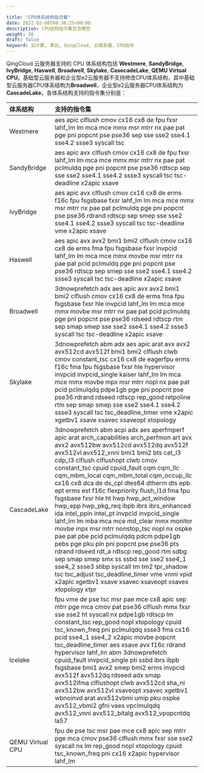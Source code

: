 ```yaml
---

title: "CPU体系结构指令集"
date: 2022-02-08T00:38:25+09:00
description: CPU结构指令集包含哪些
weight: 30
draft: false
keyword: 云计算, 青云, QingCloud, 云服务器，CPU指令
---
```


QingCloud 云服务器支持的 CPU 体系结构包括 **Westmere**, **SandyBridge**, **IvyBridge**, **Haswell**, **Broadwell**, **Skylake**, **CasecadeLake**, **QEMU Virtual CPU**。基础型云服务器和企业型e2云服务器不支持修改CPU体系结构，其中基础型云服务器CPU体系结构为**Broadwell**，企业型e2云服务器CPU体系结构为**CascadeLake**。各体系结构支持的指令集分别是：

| 体系结构 | 支持的指令集 |
|:-------------|:-------------|
| Westmere | aes apic clflush cmov cx16 cx8 de fpu fxsr lahf_lm lm mca mce mmx msr mtrr nx pae pat pge pni popcnt pse pse36 sep sse sse2 sse4.1 sse4.2 ssse3 syscall tsc |
| SandyBridge | aes apic avx clflush cmov cx16 cx8 de fpu fxsr lahf_lm lm mca mce mmx msr mtrr nx pae pat pclmuldq pge pni popcnt pse pse36 rdtscp sep sse sse2 sse4.1 sse4.2 ssse3 syscall tsc tsc-deadline x2apic xsave |
| IvyBridge | aes apic avx clflush cmov cx16 cx8 de erms f16c fpu fsgsbase fxsr lahf_lm lm mca mce mmx msr mtrr nx pae pat pclmuldq pge pni popcnt pse pse36 rdrand rdtscp sep smep sse sse2 sse4.1 sse4.2 ssse3 syscall tsc tsc-deadline vme x2apic xsave |
| Haswell | aes apic avx avx2 bmi1 bmi2 clflush cmov cx16 cx8 de erms fma fpu fsgsbase fxsr invpcid lahf_lm lm mca mce mmx movbe msr mtrr nx pae pat pcid pclmuldq pge pni popcnt pse pse36 rdtscp sep smep sse sse2 sse4.1 sse4.2 ssse3 syscall tsc tsc-deadline x2apic xsave |
| Broadwell | 3dnowprefetch adx aes apic avx avx2 bmi1 bmi2 clflush cmov cx16 cx8 de erms fma fpu fsgsbase fxsr hle invpcid lahf_lm lm mca mce mmx movbe msr mtrr nx pae pat pcid pclmuldq pge pni popcnt pse pse36 rdseed rdtscp rtm sep smap smep sse sse2 sse4.1 sse4.2 ssse3 syscall tsc tsc-deadline x2apic xsave |
| Skylake | 3dnowprefetch abm adx aes apic arat avx avx2 avx512cd avx512f bmi1 bmi2 clflush clwb cmov constant_tsc cx16 cx8 de eagerfpu erms f16c fma fpu fsgsbase fxsr hle hypervisor invpcid invpcid_single kaiser lahf_lm lm mca mce mmx movbe mpx msr mtrr nopl nx pae pat pcid pclmulqdq pdpe1gb pge pni popcnt pse pse36 rdrand rdseed rdtscp rep_good retpoline rtm sep smap smep sse sse2 sse4.1 sse4.2 ssse3 syscall tsc tsc_deadline_timer vme x2apic xgetbv1 xsave xsavec xsaveopt xtopology |
| CascadeLake | 3dnowprefetch abm acpi adx aes aperfmperf apic arat arch_capabilities arch_perfmon art avx avx2 avx512bw avx512cd avx512dq avx512f avx512vl avx512_vnni bmi1 bmi2 bts cat_l3 cdp_l3 clflush clflushopt clwb cmov constant_tsc cpuid cpuid_fault cqm cqm_llc cqm_mbm_local cqm_mbm_total cqm_occup_llc cx16 cx8 dca de ds_cpl dtes64 dtherm dts epb ept erms est f16c flexpriority flush_l1d fma fpu fsgsbase fxsr hle ht hwp hwp_act_window hwp_epp hwp_pkg_req ibpb ibrs ibrs_enhanced ida intel_ppin intel_pt invpcid invpcid_single lahf_lm lm mba mca mce md_clear mmx monitor movbe mpx msr mtrr nonstop_tsc nopl nx ospke pae pat pbe pcid pclmulqdq pdcm pdpe1gb pebs pge pku pln pni popcnt pse pse36 pts rdrand rdseed rdt_a rdtscp rep_good rtm sdbg sep smap smep smx ss ssbd sse sse2 sse4_1 sse4_2 ssse3 stibp syscall tm tm2 tpr_shadow tsc tsc_adjust tsc_deadline_timer vme vnmi vpid x2apic xgetbv1 xsave xsavec xsaveopt xsaves xtopology xtpr |
| Icelake | fpu vme de pse tsc msr pae mce cx8 apic sep mtrr pge mca cmov pat pse36 clflush mmx fxsr sse sse2 ht syscall nx pdpe1gb rdtscp lm constant_tsc rep_good nopl xtopology cpuid tsc_known_freq pni pclmulqdq ssse3 fma cx16 pcid sse4_1 sse4_2 x2apic movbe popcnt tsc_deadline_timer aes xsave avx f16c rdrand hypervisor lahf_lm abm 3dnowprefetch cpuid_fault invpcid_single pti ssbd ibrs ibpb fsgsbase bmi1 avx2 smep bmi2 erms invpcid avx512f avx512dq rdseed adx smap avx512ifma clflushopt clwb avx512cd sha_ni avx512bw avx512vl xsaveopt xsavec xgetbv1 wbnoinvd arat avx512vbmi umip pku ospke avx512_vbmi2 gfni vaes vpclmulqdq avx512_vnni avx512_bitalg avx512_vpopcntdq la57 |
| QEMU Virtual CPU | fpu de pse tsc msr pae mce cx8 apic sep mtrr pge mca cmov pse36 clflush mmx fxsr sse sse2 syscall nx lm rep_good nopl xtopology cpuid tsc_known_freq pni cx16 x2apic hypervisor lahf_lm |
